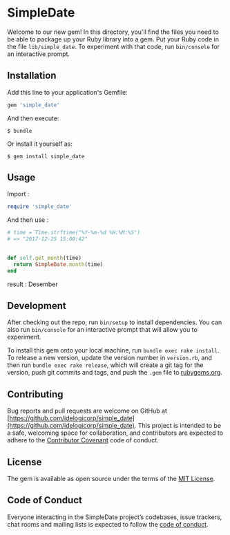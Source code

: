 # SimpleDate

Welcome to our new gem! In this directory, you'll find the files you need to be able to package up your Ruby library into a gem. Put your Ruby code in the file `lib/simple_date`. To experiment with that code, run `bin/console` for an interactive prompt.


## Installation

Add this line to your application's Gemfile:

```ruby
gem 'simple_date'
```

And then execute:

    $ bundle

Or install it yourself as:

    $ gem install simple_date

## Usage
Import :
```ruby
require 'simple_date'
```
And then use :
```ruby
# time = Time.strftime("%Y-%m-%d %H:%M:%S")
# => "2017-12-25 15:00:42"

 
def self.get_month(time)
  return SimpleDate.month(time)
end
```
result : Desember


## Development

After checking out the repo, run `bin/setup` to install dependencies. You can also run `bin/console` for an interactive prompt that will allow you to experiment.

To install this gem onto your local machine, run `bundle exec rake install`. To release a new version, update the version number in `version.rb`, and then run `bundle exec rake release`, which will create a git tag for the version, push git commits and tags, and push the `.gem` file to [rubygems.org](https://rubygems.org).

## Contributing

Bug reports and pull requests are welcome on GitHub at [https://github.com/idelogicorp/simple_date](https://github.com/idelogicorp/simple_date). This project is intended to be a safe, welcoming space for collaboration, and contributors are expected to adhere to the [Contributor Covenant](http://contributor-covenant.org) code of conduct.

## License

The gem is available as open source under the terms of the [MIT License](https://opensource.org/licenses/MIT).

## Code of Conduct

Everyone interacting in the SimpleDate project’s codebases, issue trackers, chat rooms and mailing lists is expected to follow the [code of conduct](https://github.com/idelogicorp/simple_date/CODE_OF_CONDUCT.md).
